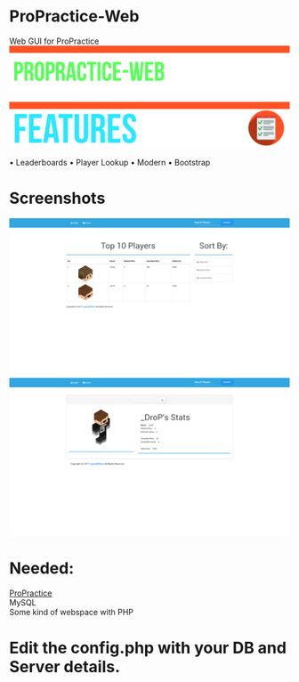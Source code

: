 # ProPractice-Web
Web GUI for ProPractice
![Banner](https://raw.githubusercontent.com/LegendEffects/ProPractice-Web/additions/Main.png)

![Banner](https://raw.githubusercontent.com/LegendEffects/ProPractice-Web/additions/Feature.png)

• Leaderboards
• Player Lookup
• Modern
• Bootstrap


# Screenshots
![Banner](https://raw.githubusercontent.com/LegendEffects/ProPractice-Web/additions/Leaderboardv2.png)
<br />
![Banner](https://raw.githubusercontent.com/LegendEffects/ProPractice-Web/additions/Lookupv2.png)

# Needed:
[ProPractice](https://www.spigotmc.org/resources/propractice-4-mysql-queueing-scoreboard-builduhc-combo-parties-party-events.27303/)
<br />
MySQL
<br />
Some kind of webspace with PHP

# Edit the config.php with your DB and Server details.
